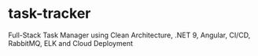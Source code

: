 # task-tracker
Full-Stack Task Manager using Clean Architecture, .NET 9, Angular, CI/CD, RabbitMQ, ELK and Cloud Deployment
